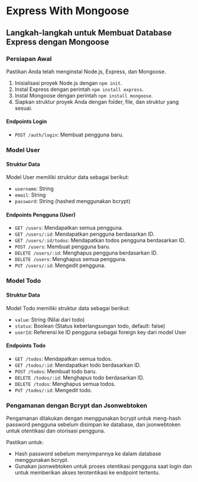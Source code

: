 ﻿

# Express With Mongoose

## Langkah-langkah untuk Membuat Database Express dengan Mongoose

### Persiapan Awal
Pastikan Anda telah menginstal Node.js, Express, dan Mongoose.

1. Inisialisasi proyek Node.js dengan `npm init`.
2. Instal Express dengan perintah `npm install express`.
3. Instal Mongoose dengan perintah `npm install mongoose`.
4. Siapkan struktur proyek Anda dengan folder, file, dan struktur yang sesuai.

#### Endpoints Login
- `POST /auth/login`: Membuat pengguna baru.

### Model User

#### Struktur Data
Model User memiliki struktur data sebagai berikut:
- `username`: String
- `email`: String
- `password`: String (hashed menggunakan bcrypt)

#### Endpoints Pengguna (User)
- `GET /users`: Mendapatkan semua pengguna.
- `GET /users/:id`: Mendapatkan pengguna berdasarkan ID.
- `GET /users/:id/todos`: Mendapatkan todos pengguna berdasarkan ID.
- `POST /users`: Membuat pengguna baru.
- `DELETE /users/:id`: Menghapus pengguna berdasarkan ID.
- `DELETE /users`: Menghapus semua pengguna.
- `PUT /users/:id`: Mengedit pengguna.

### Model Todo

#### Struktur Data
Model Todo memiliki struktur data sebagai berikut:
- `value`: String (Nilai dari todo)
- `status`: Boolean (Status keberlangsungan todo, default: false)
- `userId`: Referensi ke ID pengguna sebagai foreign key dari model User

#### Endpoints Todo
- `GET /todos`: Mendapatkan semua todos.
- `GET /todos/:id`: Mendapatkan todo berdasarkan ID.
- `POST /todos`: Membuat todo baru.
- `DELETE /todos/:id`: Menghapus todo berdasarkan ID.
- `DELETE /todos`: Menghapus semua todos.
- `PUT /todos/:id`: Mengedit todo.

### Pengamanan dengan Bcrypt dan Jsonwebtoken

Pengamanan dilakukan dengan menggunakan bcrypt untuk meng-hash password pengguna sebelum disimpan ke database, dan jsonwebtoken untuk otentikasi dan otorisasi pengguna.

Pastikan untuk:
- Hash password sebelum menyimpannya ke dalam database menggunakan bcrypt.
- Gunakan jsonwebtoken untuk proses otentikasi pengguna saat login dan untuk memberikan akses terotentikasi ke endpoint tertentu.
